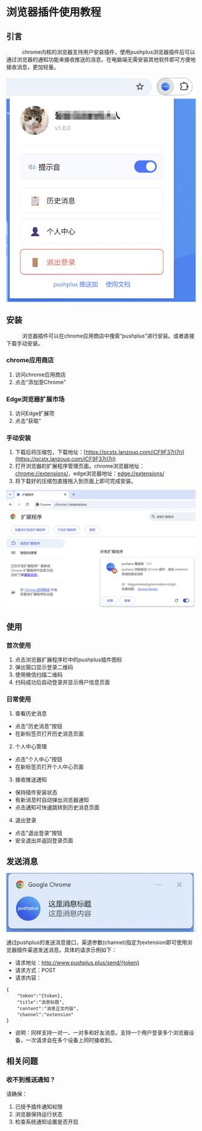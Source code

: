 # 浏览器插件使用教程

## 引言
　&emsp;&emsp;chrome内核的浏览器支持用户安装插件，使用pushplus浏览器插件后可以通过浏览器的通知功能来接收推送的消息。在电脑端无需安装其他软件即可方便地接收消息，更加轻量。

![](../images/popup.png)
 
## 安装
　&emsp;&emsp;浏览器插件可以在chrome应用商店中搜索“pushplus”进行安装。或者直接下载手动安装。

### chrome应用商店
1. 访问chrome应用商店
2. 点击“添加至Chrome”

### Edge浏览器扩展市场
1. 访问Edge扩展项
2. 点击“获取”

### 手动安装
1. 下载后将压缩包，下载地址：[https://pcstx.lanzouq.com/iCF9F37rl7ri](https://pcstx.lanzouq.com/iCF9F37rl7ri)
2. 打开浏览器的扩展程序管理页面。chrome浏览器地址：[chrome://extensions/](chrome://extensions/)，edge浏览器地址：[edge://extensions/](edge://extensions/)
3. 将下载好的压缩包直接拖入到页面上即可完成安装。

![](../images/extension.png)

## 使用
### 首次使用
1. 点击浏览器扩展程序栏中的pushplus插件图标
2. 弹出窗口显示登录二维码
3. 使用微信扫描二维码
4. 扫码成功后自动登录并显示用户信息页面

### 日常使用
1. 查看历史消息
- 点击"历史消息"按钮
- 在新标签页打开历史消息页面
2. 个人中心管理
- 点击"个人中心"按钮
- 在新标签页打开个人中心页面
3. 接收推送通知
- 保持插件安装状态
- 有新消息时自动弹出浏览器通知
- 点击通知可快速跳转到历史消息页面
4. 退出登录
- 点击"退出登录"按钮
- 安全退出并返回登录页面

## 发送消息

![](../images/extensionmsg.png)

通过pushplus的发送消息接口，渠道参数(channel)指定为extension即可使用浏览器插件渠道发送消息。具体的请求示例如下：

- 请求地址：http://www.pushplus.plus/send/{token}
- 请求方式：POST
- 请求内容：

```
{
    "token":"{token},
    "title":"消息标题",
    "content":"消息正文内容",
    "channel":"extension"
}
```
- 说明：同样支持一对一、一对多和好友消息。支持一个用户登录多个浏览器设备，一次请求会在多个设备上同时接收到。


## 相关问题

### 收不到推送通知？
请确保：
1. 已授予插件通知权限
2. 浏览器保持运行状态
3. 检查系统通知设置是否开启
